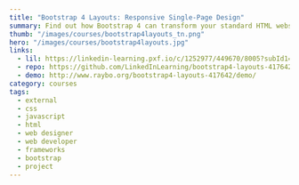 ```yaml
---
title: "Bootstrap 4 Layouts: Responsive Single-Page Design"
summary: Find out how Bootstrap 4 can transform your standard HTML websites into inspired single-page designs.
thumb: "/images/courses/bootstrap4layouts_tn.png"
hero: "/images/courses/bootstrap4layouts.jpg"
links:
  - lil: https://linkedin-learning.pxf.io/c/1252977/449670/8005?subId1=linkedin&u=https%3A%2F%2Fwww.linkedin.com%2Flearning%2Fbootstrap-4-layouts-responsive-single-page-design
  - repo: https://github.com/LinkedInLearning/bootstrap4-layouts-417642
  - demo: http://www.raybo.org/bootstrap4-layouts-417642/demo/
category: courses
tags:
  - external
  - css
  - javascript
  - html
  - web designer
  - web developer
  - frameworks
  - bootstrap
  - project
---
```

